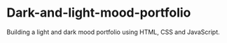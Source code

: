 # Dark-and-light-mood-portfolio

Building a light and dark mood portfolio using HTML, CSS and JavaScript.
